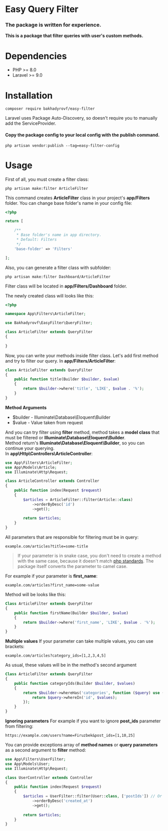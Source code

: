 # Easy Query Filter
### **The package is written for experience.**
**This is a package that filter queries with user's custom methods.**

# Dependencies
- PHP >= 8.0
- Laravel >= 9.0

# Installation
```
composer require bakhadyrovf/easy-filter
```
Laravel uses Package Auto-Discovery, so doesn't require you to manually add the ServiceProvider.

#### Copy the package config to your local config with the publish command.
```
php artisan vendor:publish --tag=easy-filter-config
```

# Usage
First of all, you must create a filter class:
```
php artisan make:filter ArticleFilter
```
This command creates **ArticleFilter** class in your project's **app/Filters** folder.
You can change base folder's name in your config file:
```php
<?php

return [

    /**
     * Base folder's name in app directory.
     * Default: Filters
     */
    'base-folder' => 'Filters'

];
```

Also, you can generate a filter class with subfolder:
```
php artisan make:filter Dashboard/ArticleFilter
```
Filter class will be located in **app/Filters/Dashboard** folder.

The newly created class will looks like this:
```php
<?php 

namespace App\Filters\ArticleFilter;

use Bakhadyrovf\EasyFilter\QueryFilter;

class ArticleFilter extends QueryFilter
{
    
}
```

Now, you can write your methods inside filter class.
Let's add first method and try to filter our query.
In **app/Filters/ArticleFilter**:
```php
class ArticleFilter extends QueryFilter
{
    public function title(Builder $builder, $value)
    {
        return $builder->where('title', 'LIKE', $value . '%');           
    }
}
```
**Method Arguments**
- $builder - Illuminate\Database\Eloquent\Builder
- $value - Value taken from request

And you can try filter using **filter** method, method takes a **model class** that must be filtered or **Illuminate\Database\Eloquent\Builder**.    
Method return's **Illuminate\Database\Eloquent\Builder**, so you can continue your querying.   
In **app\Http\Controllers\ArticleController**:
```php
use App\Filters\ArticleFilter;
use App\Models\Article;
use Illuminate\Http\Request;

class ArticleController extends Controller
{
    public function index(Request $request)
    {
        $articles = ArticleFilter::filter(Article::class)
            ->orderByDesc('id')
            ->get();
            
        return $articles;
    }
}
```   

All parameters that are responsible for filtering must be in query:
```
example.com/articles?title=some-title
```
> If your parameter is in snake case, you don't need to create a method with the same case,
because it doesn't match [php standards](https://www.php-fig.org/psr/psr-12/#44-methods-and-functions).
The package itself converts the parameter to camel case.

For example if your parameter is **first_name**:
```
example.com/articles?first_name=some-value
```
Method will be looks like this:
```php
Class ArticleFilter extends QueryFilter 
{
    public function firstName(Builder $builder, $value)
    {
        return $builder->where('first_name', 'LIKE', $value . '%');
    }
}
```

**Multiple values**
If your parameter can take multiple values, you can use brackets:
```
example.com/articles?category_ids=[1,2,3,4,5]
```
As usual, these values will be in the method's second argument
```php
Class ArticleFilter extends QueryFilter 
{
    public function categoryIds(Builder $builder, $values)
    {
        return $builder->whereHas('categories', function ($query) use ($values) {
            return $query->whereIn('id', $values);
        });
    }
}
```

**Ignoring parameters**
For example if you want to ignore **post_ids** parameter from filtering:
```
https://example.com/users?name=Firuzbek&post_ids=[1,10,25]
```
You can provide exceptions array of **method names** or **query parameters** as a second argument to **filter** method:
```php
use App\Filters\UserFilter;
use App\Models\User;
use Illuminate\Http\Request;

class UserController extends Controller
{
    public function index(Request $request)
    {
        $articles = UserFilter::filter(User::class, ['postIds']) // Or post_ids
            ->orderByDesc('created_at')
            ->get();
            
        return $articles;
    }
}
```
